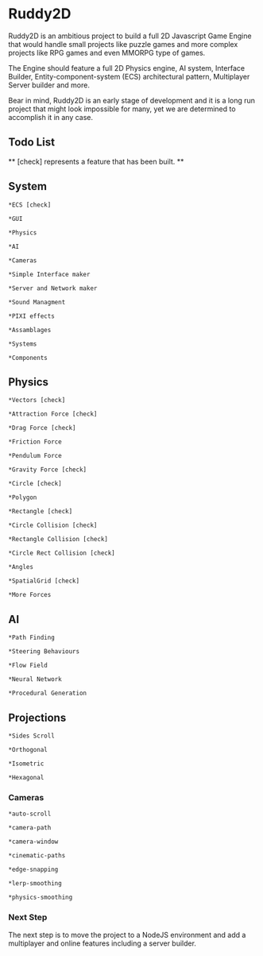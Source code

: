 # Ruddy2D

Ruddy2D is an ambitious project to build a full 2D Javascript Game Engine that would handle small projects like puzzle games and more complex projects like RPG games and even MMORPG type of games.

The Engine should feature a full 2D Physics engine, AI system, Interface Builder, Entity-component-system (ECS) architectural pattern, Multiplayer Server builder and more.

Bear in mind, Ruddy2D is an early stage of development and it is a long run project that might look impossible for many, yet we are determined to accomplish it in any case.

## Todo List

** [check] represents a feature that has been built. **

## System

	*ECS [check]
	
	*GUI
	
	*Physics
	
	*AI
	
	*Cameras
	
	*Simple Interface maker
	
	*Server and Network maker
	
	*Sound Managment
	
	*PIXI effects
	
	*Assamblages
	
	*Systems
	
	*Components

## Physics
	*Vectors [check]
	
	*Attraction Force [check]
	
	*Drag Force [check]
	
	*Friction Force
	
	*Pendulum Force
	
	*Gravity Force [check]
	
	*Circle [check]
	
	*Polygon
	
	*Rectangle [check]
	
	*Circle Collision [check]
	
	*Rectangle Collision [check]
	
	*Circle Rect Collision [check]
	
	*Angles
	
	*SpatialGrid [check]
	
	*More Forces

## AI
	*Path Finding
	
	*Steering Behaviours
	
	*Flow Field
	
	*Neural Network
	
	*Procedural Generation
	
## Projections
	*Sides Scroll
	
	*Orthogonal
	
	*Isometric
	
	*Hexagonal

### Cameras
	*auto-scroll
	
	*camera-path
	
	*camera-window
	
	*cinematic-paths
	
	*edge-snapping
	
	*lerp-smoothing
	
	*physics-smoothing

### Next Step
The next step is to move the project to a NodeJS environment and add a multiplayer and online features including a server builder.

